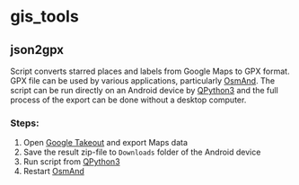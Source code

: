 # gis_tools
## json2gpx
Script converts starred places and labels from Google Maps to GPX format. GPX file can be used by various applications, particularly [OsmAnd](https://osmand.net/). The script can be run directly on an Android device by [QPython3](https://play.google.com/store/apps/details?id=org.qpython.qpy3) and the full process of the export can be done without a desktop computer.

### Steps:

1. Open [Google Takeout](https://takeout.google.com/settings/takeout) and export Maps data
2. Save the result zip-file to `Downloads` folder of the Android device
3. Run script from [QPython3](https://play.google.com/store/apps/details?id=org.qpython.qpy3)
4. Restart [OsmAnd](https://osmand.net/)